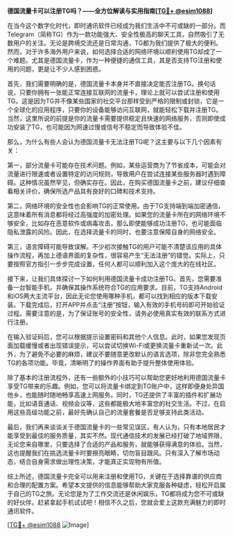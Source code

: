 **德国流量卡可以注册TG吗？——全方位解读与实用指南[[TG💪+ @esim1088](https://t.me/s/esim1088)]**

在当今这个数字化时代，即时通讯软件已经成为我们生活中不可或缺的一部分。而Telegram（简称TG）作为一款功能强大、安全性极高的聊天工具，自然吸引了无数用户的关注。无论是跨境交流还是日常沟通，TG都为我们提供了极大的便利。然而，对于许多海外用户来说，如何选择合适的网络环境以顺利使用TG却成了一个难题。尤其是德国流量卡，作为一种便捷的通信工具，其是否支持TG注册和使用的问题，更是让不少人感到困惑。

首先，我们需要明确的是，德国流量卡本身并不直接决定能否注册TG。换句话说，只要你拥有一张能正常连接互联网的流量卡，理论上就可以尝试注册和使用TG。这是因为TG并不像某些国家的社交平台那样受到严格的限制或封锁，它是一个全球化的应用程序，只要你的设备能够访问互联网，就能轻松下载并注册TG。当然，这里所说的前提是你的流量卡需要提供稳定且快速的网络服务，否则即使成功安装了TG，也可能因为网速过慢或信号不稳定而导致体验不佳。

那么，为什么有些人会认为德国流量卡无法注册TG呢？这主要与以下几个因素有关：

第一，部分流量卡可能存在技术问题。例如，某些运营商为了节省成本，可能会对流量进行限速或者设置特定的访问规则，导致用户在尝试连接某些服务器时遇到障碍。这种情况虽然罕见，但确实存在。因此，在购买德国流量卡之前，建议仔细查看相关评价，确保所选产品具有良好的口碑和技术支持。

第二，网络环境的安全性也会影响TG的正常使用。由于TG支持端到端加密通信，这意味着所有消息都将经过高强度的加密处理。如果您的流量卡所在的网络环境不够安全，比如存在恶意软件或病毒攻击，那么即使能够成功注册TG，也可能面临隐私泄露的风险。因此，在选择流量卡的同时，也要注意保障自身的网络安全。

第三，语言障碍可能导致误解。不少初次接触TG的用户可能不清楚该应用的具体操作流程，再加上德语界面的复杂性，很容易产生“无法注册”的错觉。实际上，只要按照官方指引一步步完成设置，任何人都可以顺利加入这个庞大的在线社区。

接下来，让我们具体探讨一下如何利用德国流量卡成功注册TG。首先，您需要准备一台智能手机，并确保其操作系统符合TG的应用要求。目前，TG支持Android和iOS两大主流平台，因此无论您使用哪种手机，都可以找到相应的版本下载安装。下载完成后，打开APP并点击“注册”按钮，输入有效的手机号码即可开始验证过程。需要注意的是，为了保证账号的安全性，请务必使用真实有效的联系方式进行注册。

在输入验证码后，您可以根据提示设置密码和其他个人信息。此时，如果您发现页面加载缓慢或者出现错误提示，可以尝试切换Wi-Fi或更换流量卡重新试一次。此外，为了避免不必要的麻烦，建议不要随意更改默认的语言选项，除非您完全熟悉TG的各项功能。毕竟，清晰明了的操作界面有助于提升整体使用体验。

除了基本的注册流程外，还有一些额外的小技巧可以帮助您更好地利用德国流量卡享受TG带来的乐趣。例如，您可以将流量卡绑定到TG账户中，这样即便身处异国他乡，也能随时随地畅享高速上网服务。同时，TG还提供了丰富的插件和扩展功能，比如语音通话、视频会议等，这些都能极大地丰富您的社交生活。不过，在启用这些高级功能之前，最好先确认自己的流量套餐是否足够支持此类活动。

最后，我们再来谈谈关于德国流量卡的一些常见误区。有人认为，只有本地居民才能享受到最佳的服务质量，其实不然。现代通信技术的发展已经打破了地域界限，无论您来自哪里，只要选择了合适的产品和服务，就能够获得满意的体验。当然，这也提醒我们在挑选流量卡时要擦亮眼睛，切勿盲目跟风。只有深入了解市场动态，结合自身需求做出理性决策，才能真正实现物有所值。

综上所述，德国流量卡完全可以用来注册和使用TG，关键在于选择靠谱的供应商和合理的配置方案。希望本文提供的信息能够帮助大家克服各种疑虑，轻松开启属于自己的TG之旅。无论您是为了工作交流还是休闲娱乐，TG都将成为您不可或缺的好伙伴。赶紧拿起手机试试吧！相信不久之后，您就会爱上这款充满魅力的即时通讯软件。

[[TG💪+ @esim1088](https://t.me/s/esim1088) ![Image](https://i.postimg.cc/4NQfJmqS/Snipaste-2025-05-13-00-14-12.png)]
